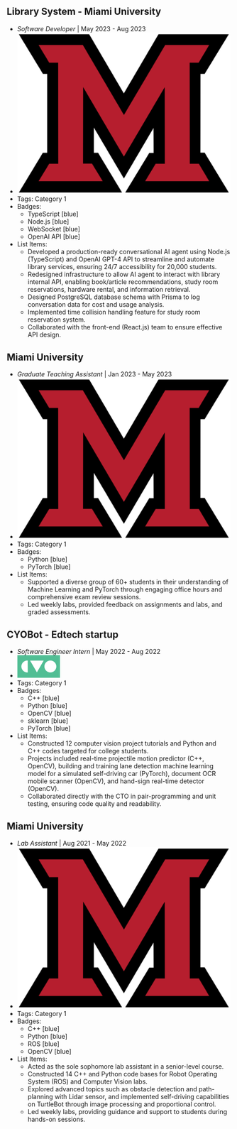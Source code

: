 ## Library System - Miami University
- *Software Developer* | May 2023 - Aug 2023
- ![logo512](../assets/miami_logo.png)
- Tags: Category 1
- Badges:
  - TypeScript [blue]
  - Node.js [blue]
  - WebSocket [blue]
  - OpenAI API [blue]
- List Items:
  - Developed a production-ready conversational AI agent using Node.js (TypeScript) and OpenAI GPT-4 API to streamline and automate library services, ensuring 24/7 accessibility for 20,000 students.
  -  Redesigned infrastructure to allow AI agent to interact with library internal API, enabling book/article recommendations, study room reservations, hardware rental, and information retrieval.
  - Designed PostgreSQL database schema with Prisma to log conversation data for cost and usage analysis.
  - Implemented time collision handling feature for study room reservation system.
  - Collaborated with the front-end (React.js) team to ensure effective API design.

## Miami University
- *Graduate Teaching Assistant* | Jan 2023 - May 2023
- ![logo512](../assets/miami_logo.png)
- Tags: Category 1
- Badges:
  - Python [blue]
  - PyTorch [blue]
- List Items:
  - Supported a diverse group of 60+ students in their understanding of Machine Learning and PyTorch through engaging office hours and comprehensive exam review sessions.
  - Led weekly labs, provided feedback on assignments and labs, and graded assessments.

## CYOBot - Edtech startup
- *Software Engineer Intern* | May 2022 - Aug 2022
- ![logo320](../assets/cyobot.svg)
- Tags: Category 1
- Badges:
  - C++ [blue]
  - Python [blue]
  - OpenCV [blue]
  - sklearn [blue]
  - PyTorch [blue]
- List Items:
  - Constructed 12 computer vision project tutorials and Python and C++ codes targeted for college students.
  - Projects included real-time projectile motion predictor (C++, OpenCV), building and training lane detection machine learning model for a simulated self-driving car (PyTorch), document OCR mobile scanner (OpenCV), and hand-sign real-time detector (OpenCV).
  - Collaborated directly with the CTO in pair-programming and unit testing, ensuring code quality and readability.

## Miami University
- *Lab Assistant* | Aug 2021 - May 2022
- ![logo512](../assets/miami_logo.png)
- Tags: Category 1
- Badges:
  - C++ [blue]
  - Python [blue]
  - ROS [blue]
  - OpenCV [blue]
- List Items:
  - Acted as the sole sophomore lab assistant in a senior-level course.
  - Constructed 14 C++ and Python code bases for Robot Operating System (ROS) and Computer Vision labs.
  - Explored advanced topics such as obstacle detection and path-planning with Lidar sensor, and implemented self-driving capabilities on TurtleBot through image processing and proportional control.
  - Led weekly labs, providing guidance and support to students during hands-on sessions.